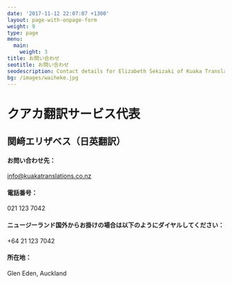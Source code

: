 ```yaml
---
date: '2017-11-12 22:07:07 +1300'
layout: page-with-onpage-form
weight: 9
type: page
menu:
  main:
    weight: 3
title: お問い合わせ
seotitle: お問い合わせ
seodescription: Contact details for Elizabeth Sekizaki of Kuaka Translations
bg: /images/waiheke.jpg
---
```


# クアカ翻訳サービス代表

## 関﨑エリザベス（日英翻訳）

#### お問い合わせ先：

[info@kuakatranslations.co.nz](mailto:info@kuakatranslations.co.nz)

#### 電話番号：

021 123 7042

#### ニュージーランド国外からお掛けの場合は以下のようにダイヤルしてください：

+64 21 123 7042

#### 所在地：

Glen Eden, Auckland
